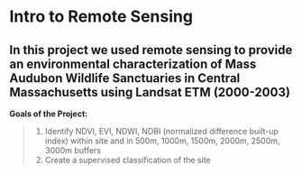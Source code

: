 # Intro to Remote Sensing 

## In this project we used remote sensing to provide an environmental characterization of Mass Audubon Wildlife Sanctuaries in Central Massachusetts using Landsat ETM (2000-2003) 

**Goals of the Project:**
> 1. Identify NDVI, EVI, NDWI, NDBI (normalized difference built-up index) within site and in 500m, 1000m, 1500m, 2000m, 2500m, 3000m buffers
> 2. 	Create a supervised classification of the site
